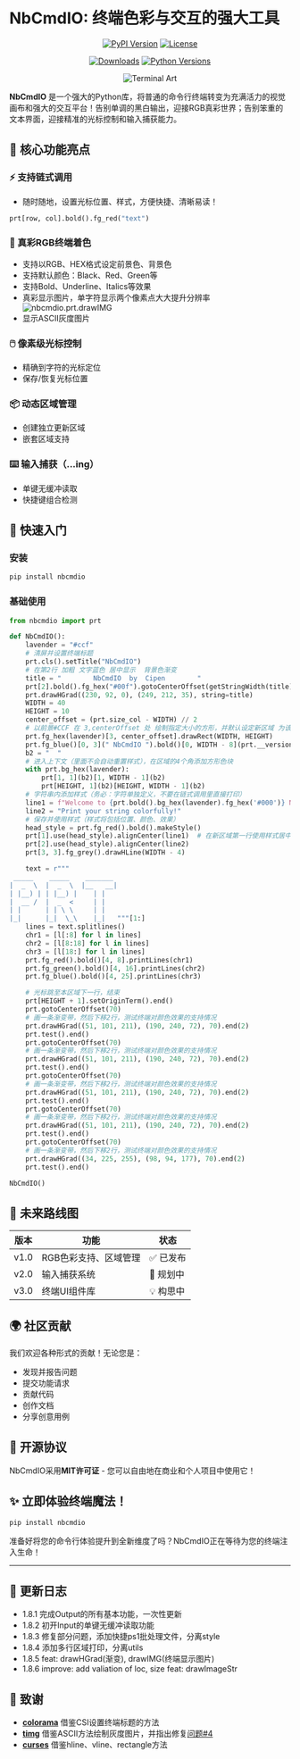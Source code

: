 # NbCmdIO: 终端色彩与交互的强大工具

<div align="center">

[![PyPI Version](https://img.shields.io/pypi/v/nbcmdio?style=for-the-badge&logo=pypi)](https://pypi.org/project/nbcmdio/)
[![License](https://img.shields.io/pypi/l/nbcmdio?style=for-the-badge&logo=opensourceinitiative)](https://github.com/YXPHOPE/NbCmdIO/blob/main/LICENSE)

[![Downloads](https://img.shields.io/pypi/dm/nbcmdio?style=for-the-badge&logo=hono)](https://pypi.org/project/nbcmdio/)
[![Python Versions](https://img.shields.io/pypi/pyversions/nbcmdio?style=for-the-badge&logo=python)](https://www.python.org/)

![Terminal Art](./assets/NbCmdIO.png)

</div>

**NbCmdIO** 是一个强大的Python库，将普通的命令行终端转变为充满活力的视觉画布和强大的交互平台！告别单调的黑白输出，迎接RGB真彩世界；告别笨重的文本界面，迎接精准的光标控制和输入捕获能力。

## 🌟 核心功能亮点

### ⚡ 支持链式调用
- 随时随地，设置光标位置、样式，方便快捷、清晰易读！
```python
prt[row, col].bold().fg_red("text")
```

### 🎨 真彩RGB终端着色
- 支持以RGB、HEX格式设定前景色、背景色
- 支持默认颜色：Black、Red、Green等
- 支持Bold、Underline、Italics等效果
- 真彩显示图片，单字符显示两个像素点大大提升分辨率
![nbcmdio.prt.drawIMG](./assets/drawDoraemon.png)
- 显示ASCII灰度图片

### 🖱️ 像素级光标控制
- 精确到字符的光标定位
- 保存/恢复光标位置

### 📦 动态区域管理
- 创建独立更新区域
- 嵌套区域支持

### ⌨️ 输入捕获（...ing）
- 单键无缓冲读取
- 快捷键组合检测

## 🚀 快速入门

### 安装
```bash
pip install nbcmdio
```

### 基础使用
```python
from nbcmdio import prt

def NbCmdIO():
    lavender = "#ccf"
    # 清屏并设置终端标题
    prt.cls().setTitle("NbCmdIO")
    # 在第2行 加粗 文字蓝色 居中显示  背景色渐变
    title = "        NbCmdIO  by  Cipen        "
    prt[2].bold().fg_hex("#00f").gotoCenterOffset(getStringWidth(title))
    prt.drawHGrad((230, 92, 0), (249, 212, 35), string=title)
    WIDTH = 40
    HEIGHT = 10
    center_offset = (prt.size_col - WIDTH) // 2
    # 以前景#CCF 在 3,centerOffset 处 绘制指定大小的方形，并默认设定新区域 为该方形
    prt.fg_hex(lavender)[3, center_offset].drawRect(WIDTH, HEIGHT)
    prt.fg_blue()[0, 3](" NbCmdIO ").bold()[0, WIDTH - 8](prt.__version__)
    b2 = "  "
    # 进入上下文（里面不会自动重置样式），在区域的4个角添加方形色块
    with prt.bg_hex(lavender):
        prt[1, 1](b2)[1, WIDTH - 1](b2)
        prt[HEIGHT, 1](b2)[HEIGHT, WIDTH - 1](b2)
    # 字符串内添加样式（务必：字符单独定义，不要在链式调用里直接打印）
    line1 = f"Welcome to {prt.bold().bg_hex(lavender).fg_hex('#000')} NbCmdIO "
    line2 = "Print your string colorfully!"
    # 保存并使用样式（样式将包括位置、颜色、效果）
    head_style = prt.fg_red().bold().makeStyle()
    prt[1].use(head_style).alignCenter(line1)  # 在新区域第一行使用样式居中显示文本
    prt[2].use(head_style).alignCenter(line2)
    prt[3, 3].fg_grey().drawHLine(WIDTH - 4)

    text = r"""
 _____    _____    _______ 
|  _  \  |  _  \  |__   __|
| |__) | | |__) |    | |   
|  __ /  |  _  <     | |   
| |      | | \ \     | |   
|_|      |_|  \_\    |_|   """[1:]
    lines = text.splitlines()
    chr1 = [l[:8] for l in lines]
    chr2 = [l[8:18] for l in lines]
    chr3 = [l[18:] for l in lines]
    prt.fg_red().bold()[4, 8].printLines(chr1)
    prt.fg_green().bold()[4, 16].printLines(chr2)
    prt.fg_blue().bold()[4, 25].printLines(chr3)

    # 光标跳至本区域下一行，结束
    prt[HEIGHT + 1].setOriginTerm().end()
    prt.gotoCenterOffset(70)
    # 画一条渐变带，然后下移2行，测试终端对颜色效果的支持情况
    prt.drawHGrad((51, 101, 211), (190, 240, 72), 70).end(2)
    prt.test().end()
    prt.gotoCenterOffset(70)
    # 画一条渐变带，然后下移2行，测试终端对颜色效果的支持情况
    prt.drawHGrad((51, 101, 211), (190, 240, 72), 70).end(2)
    prt.test().end()
    prt.gotoCenterOffset(70)
    # 画一条渐变带，然后下移2行，测试终端对颜色效果的支持情况
    prt.drawHGrad((51, 101, 211), (190, 240, 72), 70).end(2)
    prt.test().end()
    prt.gotoCenterOffset(70)
    # 画一条渐变带，然后下移2行，测试终端对颜色效果的支持情况
    prt.drawHGrad((51, 101, 211), (190, 240, 72), 70).end(2)
    prt.test().end()
    prt.gotoCenterOffset(70)
    # 画一条渐变带，然后下移2行，测试终端对颜色效果的支持情况
    prt.drawHGrad((34, 225, 255), (98, 94, 177), 70).end(2)
    prt.test().end()

NbCmdIO()
```

## 🔮 未来路线图

| 版本 | 功能 | 状态 |
|------|------|------|
| v1.0 | RGB色彩支持、区域管理 | ✅ 已发布 |
| v2.0 | 输入捕获系统 |📅 规划中 |
| v3.0 | 终端UI组件库 |💡 构思中 |

## 🌍 社区贡献

我们欢迎各种形式的贡献！无论您是：
- 发现并报告问题
- 提交功能请求
- 贡献代码
- 创作文档
- 分享创意用例


## 📜 开源协议

NbCmdIO采用**MIT许可证** - 您可以自由地在商业和个人项目中使用它！


## ✨ 立即体验终端魔法！

```bash
pip install nbcmdio
```

准备好将您的命令行体验提升到全新维度了吗？NbCmdIO正在等待为您的终端注入生命！

---

## 📜 更新日志

- 1.8.1 完成Output的所有基本功能，一次性更新
- 1.8.2 初开Input的单键无缓冲读取功能
- 1.8.3 修复部分问题，添加快捷ps1批处理文件，分离style
- 1.8.4 添加多行区域打印，分离utils
- 1.8.5 feat: drawHGrad(渐变), drawIMG(终端显示图片)
- 1.8.6 improve: add valiation of loc, size
        feat: drawImageStr

## 🙏 致谢

- **[colorama](https://github.com/tartley/colorama)** 借鉴CSI设置终端标题的方法
- **[timg](https://github.com/adzierzanowski/timg)** 借鉴ASCII方法绘制灰度图片，并指出修复[问题#4](https://github.com/adzierzanowski/timg/issues/4)
- **[curses](https://github.com/zephyrproject-rtos/windows-curses)** 借鉴hline、vline、rectangle方法